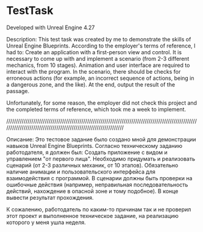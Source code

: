 # TestTask

Developed with Unreal Engine 4.27

Description:
This test task was created by me to demonstrate the skills of Unreal Engine Blueprints. According to the employer's terms of reference, I had to:
Create an application with a first-person view and control. It is necessary to come up with and implement a scenario (from 2-3 different mechanics, from 10 stages).
Animation and user interface are required to interact with the program.
In the scenario, there should be checks for erroneous actions (for example, an incorrect sequence of actions, being in a dangerous zone, and the like). At the end, output the result of the passage.

Unfortunately, for some reason, the employer did not check this project and the completed terms of reference, which took me a week to implement.

////////////////////////////////////////////////////////////////////////////////////////////////////////////////////////////////////////////////////////////////

Описание:
Это тестовое задание было создано мной для демонстрации навыков Unreal Engine Blueprints. Согласно техническому заданию работодателя, я должен был:
Создать приложение с видом и управлением "от первого лица". Необходимо придумать и реализовать сценарий (от 2-3 различных механик, от 10 этапов).
Обязательно наличие анимации и пользовательского интерфейса для взаимодействия с программой.
В сценарии должны быть проверки на ошибочные действия (например, неправильная последовательность действий, нахождение в опасной зоне и тому подобное). В конце вывести результат прохождения.

К сожалению, работодатель по каким-то причинам так и не проверил этот проект и выполненное техническое задание, на реализацию которого у меня ушла неделя. 